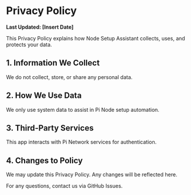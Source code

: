 # Privacy Policy
**Last Updated: [Insert Date]**

This Privacy Policy explains how Node Setup Assistant collects, uses, and protects your data.

## 1. Information We Collect
We do not collect, store, or share any personal data.

## 2. How We Use Data
We only use system data to assist in Pi Node setup automation.

## 3. Third-Party Services
This app interacts with Pi Network services for authentication.

## 4. Changes to Policy
We may update this Privacy Policy. Any changes will be reflected here.

For any questions, contact us via GitHub Issues.
